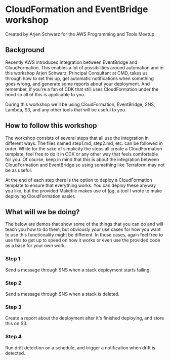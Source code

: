 # CloudFormation and EventBridge workshop

Created by Arjen Schwarz for the AWS Programming and Tools Meetup.

## Background

Recently AWS introduced integration between EventBridge and CloudFormation. This enables a lot of possibilities around automation and in this workshop Arjen Schwarz, Principal Consultant at CMD, takes us through how to set this up, get automatic notifications when something goes wrong, and generate some reports about your deployment. And remember, if you're a fan of CDK that still uses CloudFormation under the hood so all of this is applicable to you.

During this workshop we'll be using CloudFormation, EventBridge, SNS, Lambda, S3, and any other tools that will be useful to you.

## How to follow this workshop

The workshop consists of several steps that all use the integration in different ways. The files named step1.md, step2.md, etc. can be followed in order. While for the sake of simplicity the steps all create a CloudFormation template, feel free to do it in CDK or any other way that feels comfortable for you. Of course, keep in mind that this is about the integration between CloudFormation and EventBridge so using something like Terraform may not be as useful.

At the end of each step there is the option to deploy a CloudFormation template to ensure that everything works. You can deploy these anyway you like, but the provided Makefile makes use of [fog](https://github.com/ArjenSchwarz/fog), a tool I wrote to make deploying CloudFormation easier.

## What will we be doing?

The below are demos that show some of the things that you can do and will teach you how to do them, but obviously your use cases for how you want to use this functionality might be different. In those cases, again feel free to use this to get up to speed on how it works or even use the provided code as a base for your own work.

### Step 1

Send a message through SNS when a stack deployment starts failing.

### Step 2

Send a message through SNS when a stack is deleted.

### Step 3

Create a report about the deployment after it's finished deploying, and store this on S3.

### Step 4

Run drift detection on a schedule, and trigger a notification when drift is detected.